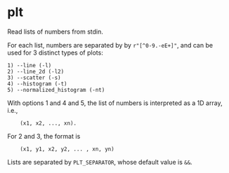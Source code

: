 # plt

Read lists of numbers from stdin.

For each list, numbers are separated by by `r"[^0-9.-eE+]"`, and can be used for 3
distinct types of plots:

    1) --line (-l)
    2) --line_2d (-l2)
    3) --scatter (-s)
    4) --histogram (-t)
    5) --normalized_histogram (-nt)

With options 1 and 4 and 5, the list of numbers is interpreted as a 1D array, i.e.,

```
    (x1, x2, ..., xn).
```

For 2 and 3, the format is

```
    (x1, y1, x2, y2, ... , xn, yn)
```

Lists are separated by `PLT_SEPARATOR`, whose default value is `&&`.
